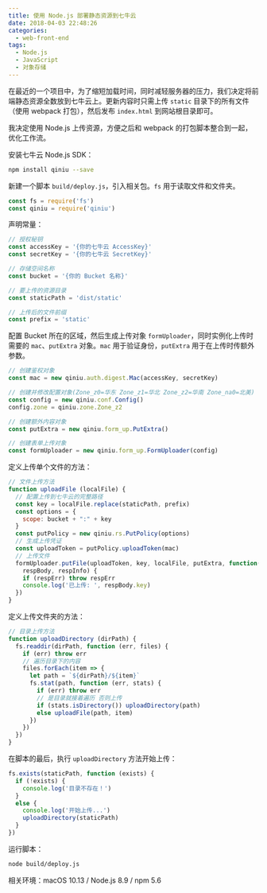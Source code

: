 ```yaml
---
title: 使用 Node.js 部署静态资源到七牛云
date: 2018-04-03 22:48:26
categories:
  - web-front-end
tags:
  - Node.js
  - JavaScript
  - 对象存储
---
```


在最近的一个项目中，为了缩短加载时间，同时减轻服务器的压力，我们决定将前端静态资源全数放到七牛云上。更新内容时只需上传 `static` 目录下的所有文件（使用 webpack 打包），然后发布 `index.html` 到网站根目录即可。

<!-- more -->

我决定使用 Node.js 上传资源，方便之后和 webpack 的打包脚本整合到一起，优化工作流。

安装七牛云 Node.js SDK：

``` sh
npm install qiniu --save
```

新建一个脚本 `build/deploy.js`，引入相关包。`fs` 用于读取文件和文件夹。

``` js
const fs = require('fs')
const qiniu = require('qiniu')
```

声明常量：

``` js
// 授权秘钥
const accessKey = '{你的七牛云 AccessKey}'
const secretKey = '{你的七牛云 SecretKey}'

// 存储空间名称
const bucket = '{你的 Bucket 名称}'

// 要上传的资源目录
const staticPath = 'dist/static'

// 上传后的文件前缀
const prefix = 'static'
```

配置 Bucket 所在的区域，然后生成上传对象 `formUploader`，同时实例化上传时需要的 `mac`、`putExtra` 对象。`mac` 用于验证身份，`putExtra` 用于在上传时传额外参数。

``` js
// 创建鉴权对象
const mac = new qiniu.auth.digest.Mac(accessKey, secretKey)

// 创建并修改配置对象(Zone_z0=华东 Zone_z1=华北 Zone_z2=华南 Zone_na0=北美)
const config = new qiniu.conf.Config()
config.zone = qiniu.zone.Zone_z2

// 创建额外内容对象
const putExtra = new qiniu.form_up.PutExtra()

// 创建表单上传对象
const formUploader = new qiniu.form_up.FormUploader(config)
```


定义上传单个文件的方法：

``` js
// 文件上传方法
function uploadFile (localFile) {
  // 配置上传到七牛云的完整路径
  const key = localFile.replace(staticPath, prefix)
  const options = {
    scope: bucket + ":" + key
  }
  const putPolicy = new qiniu.rs.PutPolicy(options)
  // 生成上传凭证
  const uploadToken = putPolicy.uploadToken(mac)
  // 上传文件
  formUploader.putFile(uploadToken, key, localFile, putExtra, function(respErr,
    respBody, respInfo) {
    if (respErr) throw respErr
    console.log('已上传: ', respBody.key)
  })
}
```

定义上传文件夹的方法：

``` js
// 目录上传方法
function uploadDirectory (dirPath) {
  fs.readdir(dirPath, function (err, files) {
    if (err) throw err
    // 遍历目录下的内容
    files.forEach(item => {
      let path = `${dirPath}/${item}`
      fs.stat(path, function (err, stats) {
        if (err) throw err
        // 是目录就接着遍历 否则上传
        if (stats.isDirectory()) uploadDirectory(path)
        else uploadFile(path, item) 
      })
    })
  })
}
```

在脚本的最后，执行 `uploadDirectory` 方法开始上传：

``` js
fs.exists(staticPath, function (exists) {
  if (!exists) {
    console.log('目录不存在！')
  }
  else {
    console.log('开始上传...')
    uploadDirectory(staticPath)
  }
})
```

运行脚本：

``` sh
node build/deploy.js
```

相关环境：macOS 10.13 / Node.js 8.9 / npm 5.6
